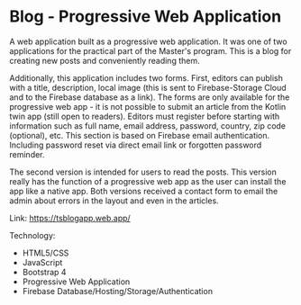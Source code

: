 # Blog - Progressive Web Application
A web application built as a progressive web application. It was one of two applications for the practical part of the Master's program. This is a blog for creating new posts and conveniently reading them.

Additionally, this application includes two forms. First, editors can publish with a title, description, local image (this is sent to Firebase-Storage Cloud and to the Firebase database as a link). The forms are only available for the progressive web app - it is not possible to submit an article from the Kotlin twin app (still open to readers). Editors must register before starting with information such as full name, email address, password, country, zip code (optional), etc. This section is based on Firebase email authentication. Including password reset via direct email link or forgotten password reminder.

The second version is intended for users to read the posts. This version really has the function of a progressive web app as the user can install the app like a native app. Both versions received a contact form to email the admin about errors in the layout and even in the articles.

Link: https://tsblogapp.web.app/

Technology:
- HTML5/CSS
- JavaScript
- Bootstrap 4
- Progressive Web Application
- Firebase Database/Hosting/Storage/Authentication
